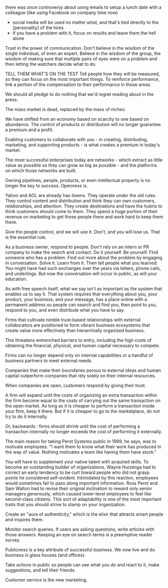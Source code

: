 
there was once controversy about using emails to setup a lunch date with a colleague (like using Facebook on company time now)
- social media will be used no matter what, and that's tied directly to the [personality] of the hires
- if you have a problem with it, focus on results and leave them the hell alone

Trust in the power of communication. Don't believe in the wisdom of the
single individual, of even an expert. Believe in the wisdom of the
group, the wisdom of making sure that multiple pairs of eyes were on a
problem and then letting the watchers decide what to do.

TELL THEM WHAT'S ON THE TEST
Tell people how they will be measured, so they can focus on the most important things.
To reinforce performance, link a portion of the compensation to their performance in those areas.

We should all pledge to do nothing that we'd regret reading about in the press.

The mass market is dead, replaced by the mass of niches.

We have shifted from an economy based on scarcity to one based on abundance. The control of products or distribution will no longer guarantee a premium and a profit.

Enabling customers to collaborate with you - in creating, distributing, marketing, and supporting products - is what creates a premium in today's market.

The most successful enterprises today are networks - which extract as little value as possible so they can grow as big as possible - and the platforms on which those networks are built.

Owning pipelines, people, products, or even intellectual property is no longer the key to success. Openness is.

Yahoo and AOL are already has-beens. They operate under the old rules. They control content and distribution and think they can own customers, relationships, and attention. They create destinations and have the hubris to think customers should come to them. They spend a huge portion of their revenue on marketing to get those people there and work hard to keep them there.

Give the people control, and we will use it. Don't, and you will lose us. That is the essential rule.

As a business owner, respond to people. Don't rely on an intern or PR company to make the search and contact. Do it yourself. Be yourself. Find someone who has a problem. Find out more about the problem by engaging in conversation. Solve it. Learn from it. Then tell people what you learned. You might have had such exchanges over the years via letters, phone calls, and underlings. But now the conversation will occur in public, as will your education.

As with free speech itself, what we say isn't as important as the system that enables us to say it. That system requires that everything about you, your product, your business, and your message, has a place online with a permanent address so people can search and find you, then point to you, respond to you, and even distribute what you have to say.

Firms that cultivate nimble trust-based relationships with external collaborators are positioned to form vibrant business ecosystems that create value more effectively than hierarchially organized business.

This threatens entrenched barriers to entry, including the high costs of obtaining the financial, physical, and human capital necessary to compete.

Firms can no longer depend only on internal capabilities or a handful of business partners to meet external needs.

Companies that make their boundaries porous to external ideas and human capital outperform companies that rely solely on their internal resources.

When companies are open, customers respond by giving their trust.

A firm will expand until the costs of organizing an extra transaction within the firm become equal to the costs of carrying out the same transaction on the open market. As long as it is cheaper to perform a transaction inside your firm, keep it there. But if it is cheaper to go to the marketplace, do not try to do it internally.

Or, backwards : firms should shrink until the cost of performing a transaction internally no longer exceeds the cost of performing it externally.

The main reason for taking Perot Systems public in 1999, he says, was to
motivate employees. "I want them to know what their work has produced in
the way of value. Nothing motivates a team like having them have stock."

You will have to supplement your native talent with acquired skills.
To become an outstanding builder of organizations, Wayne Huizenga had to
correct an early tendency to be curt toward people who did not grasp
points he considered self-evident. Intimidated by this reaction,
employees would sometimes fail to pass along important information.
Ross Perot and Sam Walton had to revise their original inclination to
reward only senior managers generously, which caused lower-level
employees to feel like second-class citizens.
This sort of adaptability is one of the most important traits that you
should strive to stamp on your organization.

Create an "aura of authenticity," which is the elixir that attracts smart people and inspires them.

Monitor search queries. If users are asking questions, write articles with those answers. Keeping an eye on search terms is a preemptive reader survey.

Publicness is a key attribute of successful business. We now live and do business is glass houses (and offices).

Take actions in public so people can see what you do and react to it, make suggestions, and tell their friends.

Customer service is the new marketing.
